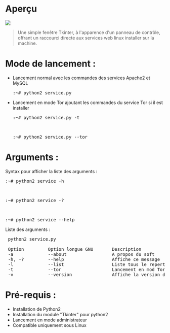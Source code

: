 # Aperçu

<img src='https://raw.githubusercontent.com/Tracks12/CustomServiceCommand/master/ihm.png' />

> Une simple fenêtre Tkinter, à l'apparence d'un panneau de contrôle, offrant un raccourci directe aux services web linux installer sur la machine.

# Mode de lancement :
<ul>
  <li>
    Lancement normal avec les commandes des services Apache2 et MySQL
    <pre>:~# python2 service.py</pre>
  </li>
  <li>
    Lancement en mode Tor ajoutant les commandes du service Tor si il est installer
    <pre>:~# python2 service.py -t</pre><br />
    <pre>:~# python2 service.py --tor</pre>
  </li>
</ul>

# Arguments :
Syntax pour afficher la liste des arguments :
<pre>:~# python2 service -h</pre><br />
<pre>:~# python2 service -?</pre><br />
<pre>:~# python2 service --help</pre>

Liste des arguments :
<pre> python2 service.py

 Option         Option longue GNU       Description
 -a             --about                 A propos du soft
 -h, -?         --help                  Affiche ce message
 -l             --list                  Liste tous le repertoire du serveur
 -t             --tor                   Lancement en mod Tor
 -v             --version               Affiche la version du soft</pre>

# Pré-requis :
<ul>
  <li>Installation de Python2</li>
  <li>Installation du module "Tkinter" pour python2</li>
  <li>Lancement en mode administrateur</li>
  <li>Compatible uniquement sous Linux</li>
</ul>
